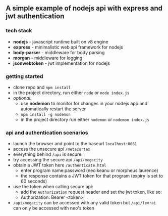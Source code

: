 ## A simple example of nodejs api with express and jwt authentication

### tech stack
* **nodejs** - javascript runtime built on v8 engine
* **express** - minimalistic web api framework for nodejs
* **body-parser** - middleware for body parsing
* **morgan** - middleware for logging
* **jsonwebtoken** - jwt implementation for nodejs

### getting started
* clone repo and `npm install`
* in the project directory, run either `node` or `node index.js`
* *optional:*
    * use **nodemon** to monitor for changes in your nodejs app and automatically restart the server
    * `npm install -g nodemon`
    * in the project directory run either `nodemon` or `nodemon index.js`

### api and authentication scenarios
* launch the browser and point to the baseurl `localhost:8081`
* access the unsecure api `/metacortex`
* everything behind `/api` is secure
* try accessing the secure api `/api/megacity`
* obtain a JWT token here `/authenticate.html`
    * enter program name:password (neo:keanu or morpheus:laurence)
    * the response contains a JWT token for that program (expiry is set to 60 seconds)
* use the token when calling secure api:
    * add the `Authorization` request header and set the jwt token, like so:
    * Authorization: Bearer \<token\>
* `/api/megacity` can be accessed with any valid token but `/api/levrai` can only be accessed with neo's token
